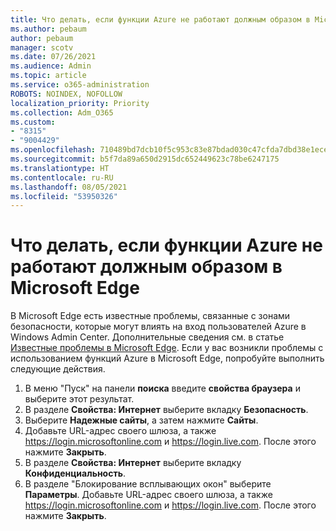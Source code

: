 ```yaml
---
title: Что делать, если функции Azure не работают должным образом в Microsoft Edge
ms.author: pebaum
author: pebaum
manager: scotv
ms.date: 07/26/2021
ms.audience: Admin
ms.topic: article
ms.service: o365-administration
ROBOTS: NOINDEX, NOFOLLOW
localization_priority: Priority
ms.collection: Adm_O365
ms.custom:
- "8315"
- "9004429"
ms.openlocfilehash: 710489bd7dcb10f5c953c83e87bdad030c47cfda7dbd38e1eceae78bfe0d8790
ms.sourcegitcommit: b5f7da89a650d2915dc652449623c78be6247175
ms.translationtype: HT
ms.contentlocale: ru-RU
ms.lasthandoff: 08/05/2021
ms.locfileid: "53950326"
---
```

# <a name="what-to-do-if-azure-features-dont-work-properly-in-microsoft-edge"></a>Что делать, если функции Azure не работают должным образом в Microsoft Edge

В Microsoft Edge есть известные проблемы, связанные с зонами безопасности, которые могут влиять на вход пользователей Azure в Windows Admin Center. Дополнительные сведения см. в статье [Известные проблемы в Microsoft Edge](https://go.microsoft.com/fwlink/?linkid=2140608). Если у вас возникли проблемы с использованием функций Azure в Microsoft Edge, попробуйте выполнить следующие действия.

1. В меню "Пуск" на панели **поиска** введите **свойства браузера** и выберите этот результат.
1. В разделе **Свойства: Интернет** выберите вкладку **Безопасность**.
1. Выберите **Надежные сайты**, а затем нажмите **Сайты**.
1. Добавьте URL-адрес своего шлюза, а также <https://login.microsoftonline.com> и <https://login.live.com>. После этого нажмите **Закрыть**.
1. В разделе **Свойства: Интернет** выберите вкладку **Конфиденциальность**.
1. В разделе "Блокирование всплывающих окон" выберите **Параметры**. Добавьте URL-адрес своего шлюза, а также <https://login.microsoftonline.com> и <https://login.live.com>. После этого нажмите **Закрыть**.